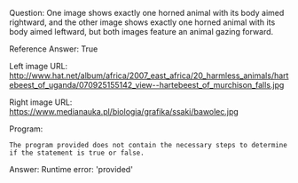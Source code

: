 Question: One image shows exactly one horned animal with its body aimed rightward, and the other image shows exactly one horned animal with its body aimed leftward, but both images feature an animal gazing forward.

Reference Answer: True

Left image URL: http://www.hat.net/album/africa/2007_east_africa/20_harmless_animals/hartebeest_of_uganda/070925155142_view--hartebeest_of_murchison_falls.jpg

Right image URL: https://www.medianauka.pl/biologia/grafika/ssaki/bawolec.jpg

Program:

```
The program provided does not contain the necessary steps to determine if the statement is true or false.
```
Answer: Runtime error: 'provided'

